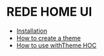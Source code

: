 # REDE HOME UI

- [Installation](https://github.com/williamnvk/signature-ui/docs/Installation.md)
- [How to create a theme](https://github.com/williamnvk/signature-ui/docs/create-theme.md)
- [How to use withTheme HOC](https://github.com/williamnvk/signature-ui/docs/with-theme-hoc.md)
